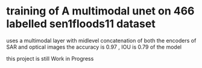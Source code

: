 # training of A multimodal unet on 466 labelled sen1floods11 dataset

uses a multimodal layer with midlevel concatenation of both the encoders of SAR and optical images
the accuracy is 0.97 , IOU is 0.79 of the model

this project is still Work in Progress
